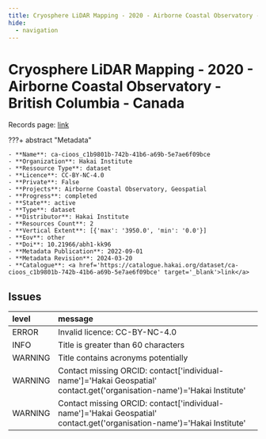 ```yaml
---
title: Cryosphere LiDAR Mapping - 2020 - Airborne Coastal Observatory -British Columbia - Canada
hide:
  - navigation
---
```


# Cryosphere LiDAR Mapping - 2020 - Airborne Coastal Observatory -British Columbia - Canada

Records page: <a href='https://catalogue.hakai.org/dataset/ca-cioos_c1b9801b-742b-41b6-a69b-5e7ae6f09bce' target='_blank'>link</a>

???+ abstract "Metadata"

    - **Name**: ca-cioos_c1b9801b-742b-41b6-a69b-5e7ae6f09bce 
    - **Organization**: Hakai Institute 
    - **Ressource Type**: dataset 
    - **Licence**: CC-BY-NC-4.0 
    - **Private**: False 
    - **Projects**: Airborne Coastal Observatory, Geospatial 
    - **Progress**: completed 
    - **State**: active 
    - **Type**: dataset 
    - **Distributor**: Hakai Institute 
    - **Resources Count**: 2 
    - **Vertical Extent**: [{'max': '3950.0', 'min': '0.0'}] 
    - **Eov**: other 
    - **Doi**: 10.21966/abh1-kk96 
    - **Metadata Publication**: 2022-09-01 
    - **Metadata Revision**: 2024-03-20 
    - **Catalogue**: <a href='https://catalogue.hakai.org/dataset/ca-cioos_c1b9801b-742b-41b6-a69b-5e7ae6f09bce' target='_blank'>link</a> 

<div id='map'></div>




## Issues
| level   | message                                                                                                                 |
|:--------|:------------------------------------------------------------------------------------------------------------------------|
| ERROR   | Invalid licence: CC-BY-NC-4.0                                                                                           |
| INFO    | Title is greater than 60 characters                                                                                     |
| WARNING | Title contains acronyms potentially                                                                                     |
| WARNING | Contact missing ORCID: contact['individual-name']='Hakai Geospatial' contact.get('organisation-name')='Hakai Institute' |
| WARNING | Contact missing ORCID: contact['individual-name']='Hakai Geospatial' contact.get('organisation-name')='Hakai Institute' |


<script>
   document.addEventListener("DOMContentLoaded", function() {
    var map = L.map('map').setView([51.505, -125.09], 5);
    L.tileLayer('https://tile.openstreetmap.org/{z}/{x}/{y}.png', {
        maxZoom: 19,
        attribution: '&copy; <a href="http://www.openstreetmap.org/copyright">OpenStreetMap</a>'
    }).addTo(map);
    var geojsonFeature = {
        "type": "Feature",
        "properties": {
            "name" : "Cryosphere LiDAR Mapping - 2020 - Airborne Coastal Observatory -British Columbia - Canada"
        },
        "geometry": {'type': 'Polygon', 'coordinates': [[[-128.7, 48.22], [-120.8, 48.22], [-120.8, 52.39], [-128.7, 52.39], [-128.7, 48.22]]]}
    }
    L.geoJSON(geojsonFeature).addTo(map);
   })
</script>